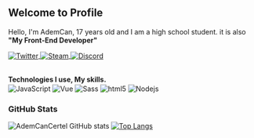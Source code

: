 <h2> Welcome to Profile</h2>

Hello, I'm AdemCan, 17 years old and I am a high school student. it is also <b>"My Front-End Developer"</b>

  <a href="https://twitter.com/CertelAdemCan" target="_blank">
    <img align="center" alt="Twitter" src="https://img.shields.io/badge/-Twitter-1DA1F2?style=flat-square&logo=twitter&logoColor=white" />
  </a>

  <a href="https://steamcommunity.com/id/ademcancertel" target="_blank">
    <img align="center" alt="Steam" src="https://img.shields.io/badge/-Steam-171a21?style=flat-square&logo=steam&logoColor=white"/>
  </a>
  
   <a href="https://discord.com/users/698919263985205269" target="_blank">
     <img align="center" alt="Discord" src="https://img.shields.io/badge/-Discord-7289DA?style=flat-square&logo=discord&logoColor=white"/>
   </a>

<br/>
<br/>

**Technologies I use, My skills.**  
<img alt="JavaScript" align="center" src="https://img.shields.io/badge/-Javascript-edb200?style=flat-square&logo=javascript&logoColor=white" />  <img alt="Vue" align="center" src="https://img.shields.io/badge/-Vue-384960?style=flat-square&logo=vue.js&logoColor=white" /> <img alt="Sass" align="center" src="https://img.shields.io/badge/-Sass-CC6699?style=flat-square&logo=sass&logoColor=white" />  <img alt="html5" align="center" src="https://img.shields.io/badge/-HTML5-E34F26?style=flat-square&logo=html5&logoColor=white" />  <img alt="Nodejs" align="center" src="https://img.shields.io/badge/-Nodejs-43853d?style=flat-square&logo=Node.js&logoColor=white" />
<br>

### GitHub Stats 
![AdemCanCertel GitHub stats](https://github-readme-stats.vercel.app/api?username=AdemCanCertel&show_icons=true&theme=dark)
[![Top Langs](https://github-readme-stats.vercel.app/api/top-langs/?username=AdemCanCertel&layout=compact&theme=dark)](https://github.com/AdemCanCertel/github-readme-stats)
